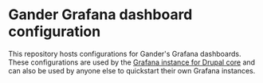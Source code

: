 # Gander Grafana dashboard configuration

This repository hosts configurations for Gander's Grafana dashboards. 
These configurations are used by the 
[Grafana instance for Drupal core](http://grafana.prod.cluster.tag1.io/d/teMVIdjVz/umami)
and can also be used by anyone else to quickstart their own Grafana instances. 